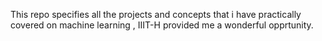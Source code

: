 This repo specifies all the projects and concepts that i have practically covered on machine learning , IIIT-H provided me a wonderful opprtunity.
